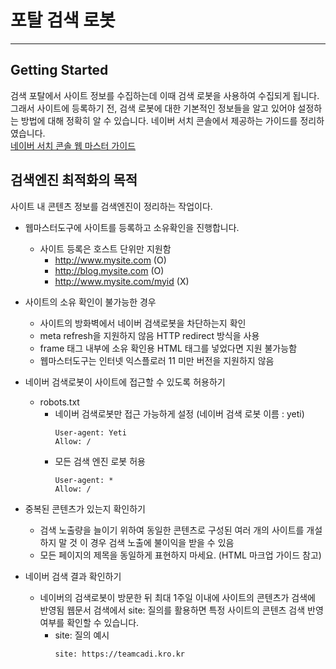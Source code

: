 # 포탈 검색 로봇
* * *
## **Getting Started**
검색 포탈에서 사이트 정보를 수집하는데 이때 검색 로봇을 사용하여 수집되게 됩니다. 그래서 사이트에 등록하기 전, 검색 로봇에 대한 기본적인 정보들을 알고 있어야 설정하는 방법에 대해 정확히 알 수 있습니다. 네이버 서치 콘솔에서 제공하는 가이드를 정리하였습니다.   
[네이버 서치 콘솔 웹 마스터 가이드](https://searchadvisor.naver.com/guide)


## **검색엔진 최적화의 목적**
사이트 내 콘텐츠 정보를 검색엔진이 정리하는 작업이다.

- 웹마스터도구에 사이트를 등록하고 소유확인을 진행합니다.
    - 사이트 등록은 호스트 단위만 지원함
        - http://www.mysite.com (O)
        - http://blog.mysite.com (O)
        - http://www.mysite.com/myid (X)
- 사이트의 소유 확인이 불가능한 경우
    - 사이트의 방화벽에서 네이버 검색로봇을 차단하는지 확인
    - meta refresh을 지원하지 않음 HTTP redirect 방식을 사용
    - frame 태그 내부에 소유 확인용 HTML 태그를 넣었다면 지원 불가능함
    - 웹마스터도구는 인터넷 익스플로러 11 미만 버전을 지원하지 않음

- 네이버 검색로봇이 사이트에 접근할 수 있도록 허용하기
    - robots.txt
        - 네이버 검색로봇만 접근 가능하게 설정 (네이버 검색 로봇 이름 : yeti)
            ```
            User-agent: Yeti
            Allow: /
            ``` 
        - 모든 검색 엔진 로봇 허용
            ```
            User-agent: *
            Allow: /
            ```
- 중복된 콘텐츠가 있는지 확인하기
    - 검색 노출량을 늘이기 위하여 동일한 콘텐츠로 구성된 여러 개의 사이트를 개설하지 말 것 이 경우 검색 노출에 불이익을 받을 수 있음
    - 모든 페이지의 제목을 동일하게 표현하지 마세요. (HTML 마크업 가이드 참고)

- 네이버 검색 결과 확인하기
    - 네이버의 검색로봇이 방문한 뒤 최대 1주일 이내에 사이트의 콘텐츠가 검색에 반영됨 웹문서 검색에서 site: 질의를 활용하면 특정 사이트의 콘텐츠 검색 반영 여부를 확인할 수 있습니다.
        - site: 질의 예시
            ``` bash
            site: https://teamcadi.kro.kr
            ```

